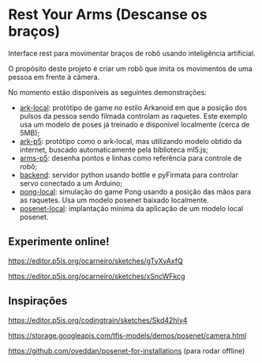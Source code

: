 # Rest Your Arms (Descanse os braços)

Interface rest para movimentar braços de robô usando inteligência artificial.

O propósito deste projeto é criar um robõ que imita os movimentos de uma pessoa em frente à câmera.

No momento estão disponíveis as seguintes demonstrações:

* [ark-local](ark-local): protótipo de game no estilo Arkanoid em que a posição dos pulsos da pessoa sendo filmada controlam as raquetes. Este exemplo usa um modelo de poses já treinado e disponível localmente (cerca de 5MB);
* [ark-p5](ark-p5): protótipo como o ark-local, mas utilizando modelo obtido da internet, buscado automaticamente pela biblioteca ml5.js;
* [arms-p5](arms-p5): desenha pontos e linhas como referência para controle de robô;
* [backend](backend): servidor python usando bottle e pyFirmata para controlar servo conectado a um Arduino;
* [pong-local](pong-local): simulação do game Pong usando a posição das mãos para as raquetes. Usa um modelo posenet baixado localmente.
* [posenet-local](posenet-local): implantação mínima da aplicação de um modelo local posenet.


## Experimente online!

https://editor.p5js.org/ocarneiro/sketches/gTyXyAxfQ

https://editor.p5js.org/ocarneiro/sketches/xSncWFkcg

## Inspirações

https://editor.p5js.org/codingtrain/sketches/Skd42hIy4

https://storage.googleapis.com/tfjs-models/demos/posenet/camera.html

https://github.com/oveddan/posenet-for-installations (para rodar offline)

